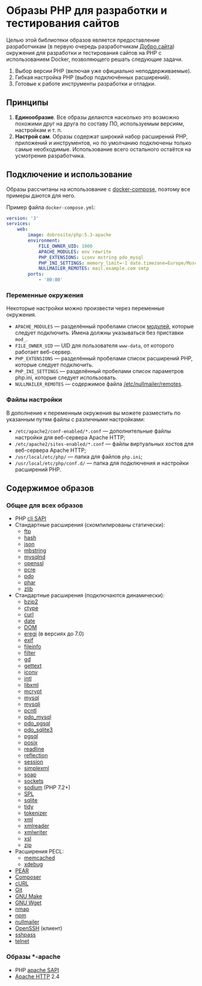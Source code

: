 # Образы PHP для разработки и тестирования сайтов

Целью этой библиотеки образов является предоставление разработчикам (в первую очередь разработчикам
[Добро.сайта](http://добро.сайт/)) окружения для разработки и тестирования сайтов на PHP с
использованием Docker, позволяющего решать следующие задачи.

1. Выбор версии PHP (включая уже официально неподдерживаемые).
2. Гибкая настройка PHP (выбор подключённых расширений).
3. Готовые к работе инструменты разработки и отладки.

## Принципы

1. **Единообразие**. Все образы делаются насколько это возможно похожими друг на друга по составу ПО, используемым
   версиям, настройкам и т. п.
2. **Настрой сам**. Образы содержат широкий набор расширений PHP, приложений и инструментов, но по
   умолчанию подключены только самые необходимые. Использование всего остального остаётся на
   усмотрение разработчика.

## Подключение и использование

Образы рассчитаны на использование с [docker-compose](https://docs.docker.com/compose/overview/),
поэтому все примеры даются для него.

Пример файла `docker-compose.yml`:

```yaml
version: '3'
services:
    web:
        image: dobrosite/php:5.3-apache
        environment:
            FILE_OWNER_UID: 1000
            APACHE_MODULES: env rewrite
            PHP_EXTENSIONS: iconv mstring pdo_mysql
            PHP_INI_SETTINGS: memory_limit=-1 date.timezone=Europe/Moscow
            NULLMAILER_REMOTES: mail.example.com smtp 
        ports:
            - '80:80'
```

### Переменные окружения

Некоторые настройки можно произвести через переменные окружения.

- `APACHE_MODULES` — разделённый пробелами список [модулей](http://httpd.apache.org/docs/2.4/mod/),
  которые следует подключить. Имена должны указываться без приставки `mod_`.
- `FILE_OWNER_UID` — UID для пользователя `www-data`, от которого работает веб-сервер.
- `PHP_EXTENSIONS` — разделённый пробелами список расширений PHP, которые следует подключить.
- `PHP_INI_SETTINGS` — разделённый пробелами список параметров php.ini, которые следует использовать.
- `NULLMAILER_REMOTES` — содержимое файла [/etc/nullmailer/remotes](http://www.untroubled.org/nullmailer/HOWTO).

### Файлы настройки

В дополнение к переменным окружения вы можете разместить по указанным путям файлы с различными
настройками:

- `/etc/apache2/conf-enabled/*.conf` — дополнительные файлы настройки для веб-сервера Apache HTTP;
- `/etc/apache2/sites-enabled/*.conf` — файлы виртуальных хостов для веб-сервера Apache HTTP;
- `/usr/local/etc/php/` — папка для файлов `php.ini`;
- `/usr/local/etc/php/conf.d/` — папка для подключения и настройки расширений PHP.

## Содержимое образов

### Общее для всех образов

- PHP [cli SAPI](http://php.net/manual/features.commandline.php)
- Стандартные расширения (скомпилированы статически):
  - [ftp](http://php.net/ftp)
  - [hash](http://php.net/hash)
  - [json](http://php.net/json)
  - [mbstring](http://php.net/mbstring)
  - [mysqlnd](http://php.net/mysqlnd)
  - [openssl](http://php.net/openssl)
  - [pcre](http://php.net/pcre)
  - [pdo](http://php.net/pdo)
  - [phar](http://php.net/phar)
  - [zlib](http://php.net/zlib)
- Стандартные расширения (подключаются динамически):
  - [bzip2](http://php.net/bzip2)
  - [ctype](http://php.net/ctype)
  - [curl](http://php.net/curl)
  - [date](http://php.net/manual/ref.datetime.php)
  - [DOM](http://php.net/dom)
  - [eregi](http://php.net/eregi) (в версиях до 7.0)
  - [exif](http://php.net/exif)
  - [fileinfo](http://php.net/fileinfo)
  - [filter](http://php.net/filter)
  - [gd](http://php.net/gd)
  - [gettext](http://php.net/gettext)
  - [iconv](http://php.net/iconv)
  - [intl](http://php.net/intl)
  - [libxml](http://php.net/libxml)
  - [mcrypt](http://php.net/mcrypt)
  - [mysql](http://php.net/manual/book.mysql.php)
  - [mysqli](http://php.net/mysqli)
  - [pcntl](http://php.net/pcntl)
  - [pdo_mysql](http://php.net/pdo_mysql)
  - [pdo_pgsql](http://php.net/pdo_pgsql)
  - [pdo_sqlite3](http://php.net/pdo_sqlite)
  - [pgsql](http://php.net/pgsql)
  - [posix](http://php.net/posix)
  - [readline](http://php.net/readline)
  - [reflection](http://php.net/reflection)
  - [session](http://php.net/manual/book.session.php)
  - [simplexml](http://php.net/simplexml)
  - [soap](http://php.net/soap)
  - [sockets](http://php.net/sockets)
  - [sodium](http://php.net/sodium) (PHP 7.2+)
  - [SPL](http://php.net/spl)
  - [sqlite](http://php.net/sqlite)
  - [tidy](http://php.net/tidy)
  - [tokenizer](http://php.net/tokenizer)
  - [xml](http://php.net/xml)
  - [xmlreader](http://php.net/xmlreader)
  - [xmlwriter](http://php.net/xmlwriter)
  - [xsl](http://php.net/xsl)
  - [zip](http://php.net/zip)
- Расширения PECL:
  - [memcached](http://pecl.php.net/package/memcached)
  - [xdebug](https://xdebug.org/)
- [PEAR](http://pear.php.net/)
- [Composer](https://getcomposer.org/)
- [cURL](https://curl.haxx.se/docs/tooldocs.html)
- [Git](https://git-scm.com)
- [GNU Make](https://www.gnu.org/software/make/manual/make.html)
- [GNU Wget](https://www.gnu.org/software/wget/)
- [nmap](https://nmap.org/)
- [npm](https://docs.npmjs.com/)
- [nullmailer](http://www.untroubled.org/nullmailer/)
- [OpenSSH](http://www.openssh.com/) (клиент)
- [sshpass](https://sourceforge.net/projects/sshpass/)
- [telnet](http://manpages.org/telnet)


### Образы *-apache

- PHP [apache SAPI](http://php.net/manual/install.unix.apache2.php)
- [Apache HTTP](http://httpd.apache.org/) 2.4
